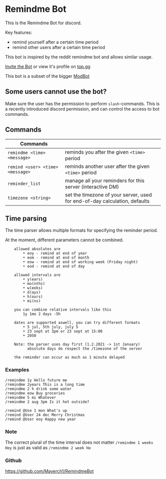 # Remindme Bot

This is the Remindme Bot for discord.


Key features:
* remind yourself after a certain time period
* remind other users after a certain time period

This bot is inspired by the reddit remindme bot and allows similar usage.

[Invite the Bot](https://discord.com/api/oauth2/authorize?client_id=831142367397412874&permissions=68608&scope=bot%20applications.commands) or view it's profile on [top.gg](https://top.gg/bot/831142367397412874)


This bot is a subset of the bigger [ModBot](https://top.gg/bot/602236567574020133)

## Some users cannot use the bot?

Make sure the user has the permission to perform `slash`-commands.
This is a recently introduced discord permission, and can control the access to bot commands.




## Commands

|Commands||
|---|---|
|```remindme <time> <message>```  | reminds you after the given `<time>` period| 
|```remind <user> <time> <message>``` | reminds another user after the given `<time>` period|
|```reminder_list``` | manage all your reminders for this server (interactive DM) |
|```timezone <string>``` | set the timezone of your server, used for end-of-day calculation, defaults |to UTC|




## Time parsing

The time parser allows multiple formats for specifying the reminder period.

At the moment, different parameters cannot be combined.

```
	allowed absolutes are
		• eoy - remind at end of year
		• eom - remind at end of month
		• eow - remind at end of working week (Friday night)
		• eod - remind at end of day
	
	allowed intervals are
		• y(ears)
		• mo(nths)
		• w(eeks)
		• d(ays)
		• h(ours)
		• mi(ns)
	
	you can combine relative intervals like this
		1y 1mo 2 days -5h
	
	dates are supported aswell, you can try different formats
		• 5 jul, 5th july, july 5
		• 23 sept at 3pm or 23 sept at 15:00
		• 2050

	Note: the parser uses day first (1.2.2021 -> 1st January)
	      absolute days do respect the /timezone of the server

	the reminder can occur as much as 1 minute delayed
```


### Examples

```
/remindme 1y Hello future me
/remindme 2years This is a long time
/remindme 2 h drink some water
/remindme eow Buy groceries
/remindme 5 mi Whatever
/remindme 2 aug 3pm Is it hot outside?

/remind @Use 1 mon What's up
/remind @User 24 dec Merry Christmas
/remind @User eoy Happy new year
```

### Note
The correct plural of the time interval does not matter
`/remindme 1 weeks Hey` is just as valid as `/remindme 2 week Ho`


### Github
https://github.com/Mayerch1/RemindmeBot
